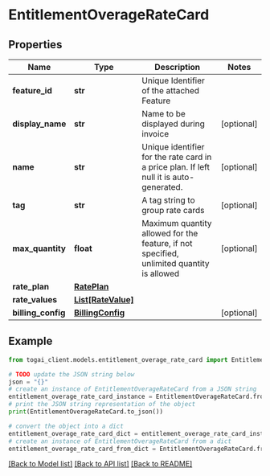 # EntitlementOverageRateCard


## Properties

Name | Type | Description | Notes
------------ | ------------- | ------------- | -------------
**feature_id** | **str** | Unique Identifier of the attached Feature | 
**display_name** | **str** | Name to be displayed during invoice | [optional] 
**name** | **str** | Unique identifier for the rate card in a price plan. If left null it is auto-generated. | [optional] 
**tag** | **str** | A tag string to group rate cards | [optional] 
**max_quantity** | **float** | Maximum quantity allowed for the feature, if not specified, unlimited quantity is allowed | [optional] 
**rate_plan** | [**RatePlan**](RatePlan.md) |  | 
**rate_values** | [**List[RateValue]**](RateValue.md) |  | 
**billing_config** | [**BillingConfig**](BillingConfig.md) |  | [optional] 

## Example

```python
from togai_client.models.entitlement_overage_rate_card import EntitlementOverageRateCard

# TODO update the JSON string below
json = "{}"
# create an instance of EntitlementOverageRateCard from a JSON string
entitlement_overage_rate_card_instance = EntitlementOverageRateCard.from_json(json)
# print the JSON string representation of the object
print(EntitlementOverageRateCard.to_json())

# convert the object into a dict
entitlement_overage_rate_card_dict = entitlement_overage_rate_card_instance.to_dict()
# create an instance of EntitlementOverageRateCard from a dict
entitlement_overage_rate_card_from_dict = EntitlementOverageRateCard.from_dict(entitlement_overage_rate_card_dict)
```
[[Back to Model list]](../README.md#documentation-for-models) [[Back to API list]](../README.md#documentation-for-api-endpoints) [[Back to README]](../README.md)


